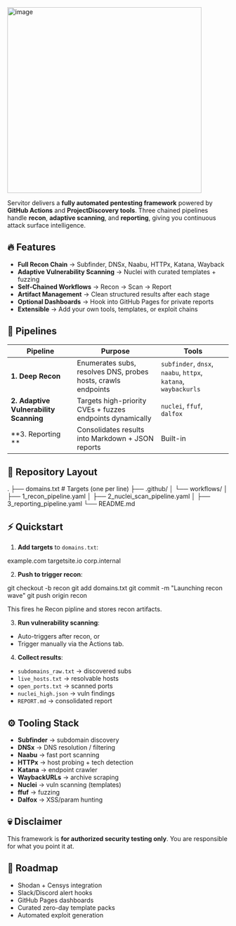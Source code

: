 <img width="442" height="423" alt="image" src="https://github.com/user-attachments/assets/37a76b8a-4da6-4c2b-90bd-358ad6299457" />

Servitor  delivers a **fully automated pentesting framework** powered by **GitHub Actions** and **ProjectDiscovery tools**. Three chained pipelines handle **recon**, **adaptive scanning**, and **reporting**, giving you continuous attack surface intelligence.


## 🔥 Features
- **Full Recon Chain** → Subfinder, DNSx, Naabu, HTTPx, Katana, Wayback
- **Adaptive Vulnerability Scanning** → Nuclei with curated templates + fuzzing
- **Self-Chained Workflows** → Recon → Scan → Report
- **Artifact Management** → Clean structured results after each stage
- **Optional Dashboards** → Hook into GitHub Pages for private reports
- **Extensible** → Add your own tools, templates, or exploit chains

## 📌 Pipelines
| Pipeline | Purpose | Tools |
|----------|---------|-------|
| **1. Deep Recon** | Enumerates subs, resolves DNS, probes hosts, crawls endpoints | `subfinder`, `dnsx`, `naabu`, `httpx`, `katana`, `waybackurls` |
| **2. Adaptive Vulnerability Scanning** | Targets high-priority CVEs + fuzzes endpoints dynamically | `nuclei`, `ffuf`, `dalfox` |
| **3. Reporting ** | Consolidates results into Markdown + JSON reports | Built-in |

## 📂 Repository Layout

.
├── domains.txt # Targets (one per line)
├── .github/
│ └── workflows/
│ ├── 1_recon_pipeline.yaml
│ ├── 2_nuclei_scan_pipeline.yaml
│ ├── 3_reporting_pipeline.yaml
└── README.md


## ⚡ Quickstart
1. **Add targets** to `domains.txt`:

example.com
targetsite.io
corp.internal


2. **Push to trigger recon**:

git checkout -b recon
git add domains.txt
git commit -m "Launching recon wave"
git push origin recon

This fires he Recon pipline and stores recon artifacts.

3. **Run vulnerability scanning**:  
- Auto-triggers after recon, or  
- Trigger manually via the Actions tab.

4. **Collect results**:  
- `subdomains_raw.txt` → discovered subs  
- `live_hosts.txt` → resolvable hosts  
- `open_ports.txt` → scanned ports  
- `nuclei_high.json` → vuln findings  
- `REPORT.md` → consolidated report  

## ⚙️ Tooling Stack
- **Subfinder** → subdomain discovery  
- **DNSx** → DNS resolution / filtering  
- **Naabu** → fast port scanning  
- **HTTPx** → host probing + tech detection  
- **Katana** → endpoint crawler  
- **WaybackURLs** → archive scraping  
- **Nuclei** → vuln scanning (templates)  
- **ffuf** → fuzzing  
- **Dalfox** → XSS/param hunting  

## 💀 Disclaimer
This framework is **for authorized security testing only**. You are responsible for what you point it at.  

## 🔮 Roadmap
- Shodan + Censys integration  
- Slack/Discord alert hooks  
- GitHub Pages dashboards  
- Curated zero-day template packs  
- Automated exploit generation  
